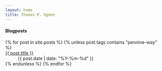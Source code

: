 ```yaml
---
layout: home
title: Thomas P. Ogden
---
```


<section>
<h4>Blogposts</h4>
<dl>
{% for post in site.posts %}
{% unless post.tags contains "pennine-way" %}
<dt>
<a href="{{ post.url }}">{{ post.title }}</a>
</dt>
<dd class="stamp">
{{ post.date | date: "%Y-%m-%d" }}
</dd>
{% endunless %}
{% endfor %}
</dl>
</section>
